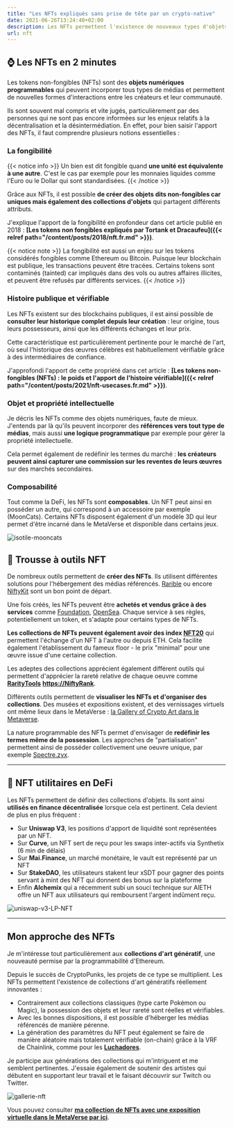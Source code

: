 ```yaml
---
title: "Les NFTs expliqués sans prise de tête par un crypto-native"
date: 2021-06-26T13:24:40+02:00
description: Les NFTs permettent l'existence de nouveaux types d'objets numériques dont peu encore comprennent réellement l'apport. Je vous explique les fondamentaux, ce qu'ils permettent de faire et comment les mobiliser.
url: nft
---
```


## ⌚ Les NFTs en 2 minutes

Les tokens non-fongibles (NFTs) sont des **objets numériques programmables** qui peuvent incorporer tous types de médias et permettent de nouvelles formes d'interactions entre les créateurs et leur communauté.

Ils sont souvent mal compris et vite jugés, particulièrement par des personnes qui ne sont pas encore informées sur les enjeux relatifs à la décentralisation et la désintermédiation. En effet, pour bien saisir l'apport des NFTs, il faut comprendre plusieurs notions essentielles :

### La fongibilité

{{< notice info >}}
Un bien est dit fongible quand **une unité est équivalente à une autre**. C'est le cas par exemple pour les monnaies liquides comme l'Euro ou le Dollar qui sont standardisées.
{{< /notice >}}

Grâce aux NFTs, il est possible **de créer des objets dits non-fongibles car uniques mais également des collections d'objets** qui partagent différents attributs. 

J'explique l'apport de la fongibilité en profondeur dans cet article publié en 2018 : **[Les tokens non fongibles expliqués par Tortank et Dracaufeu]({{< relref path="/content/posts/2018/nft.fr.md" >}})**.

{{< notice note >}}
La fongibilité est aussi un enjeu sur les tokens considérés fongibles comme Ethereum ou Bitcoin. Puisque leur blockchain est publique, les transactions peuvent être tracées. Certains tokens sont contaminés (tainted) car impliqués dans des vols ou autres affaires illicites, et peuvent être refusés par différents services.
{{< /notice >}}

### Histoire publique et vérifiable

Les NFTs existent sur des blockchains publiques, il est ainsi possible de **consulter leur historique complet depuis leur création** : leur origine, tous leurs possesseurs, ainsi que les différents échanges et leur prix.

Cette caractéristique est particulièrement pertinente pour le marché de l'art, où seul l'historique des œuvres célèbres est habituellement vérifiable grâce à des intermédiaires de confiance.

J'approfondi l'apport de cette propriété dans cet article : **[Les tokens non-fongibles (NFTs) : le poids et l'apport de l'histoire vérifiable]({{< relref path="/content/posts/2021/nft-usecases.fr.md" >}})**.

### Objet et propriété intellectuelle

Je décris les NFTs comme des objets numériques, faute de mieux. J'entends par là qu'ils peuvent incorporer des **références vers tout type de médias**, mais aussi **une logique programmatique** par exemple pour gérer la propriété intellectuelle. 

Cela permet également de redéfinir les termes du marché : **les créateurs peuvent ainsi capturer une commission sur les reventes de leurs œuvres** sur des marchés secondaires.


### Composabilité

Tout comme la DeFi, les NFTs sont **composables**. Un NFT peut ainsi en posséder un autre, qui correspond à un accessoire par exemple (MoonCats). Certains NFTs disposent également d'un modèle 3D qui leur permet d'être incarné dans le MetaVerse et disponible dans certains jeux.

![isotile-mooncats](/img/others/isotile-mooncats.png "☝ Mes MoonCats qui se pavannent dans leur chambre grâce à Isotile.")

## 🧰 Trousse à outils NFT

De nombreux outils permettent de **créer des NFTs**. Ils utilisent différentes solutions pour l'hébergement des médias référencés. [Rarible](https://rarible.com/) ou encore [NiftyKit](https://niftykit.com/) sont un bon point de départ.

Une fois créés, les NFTs peuvent être **achetés et vendus grâce à des services** comme [Foundation](https://foundation.app/), [OpenSea](https://opensea.io/). Chaque service à ses règles, potentiellement un token, et s'adapte pour certains types de NFTs.

**Les collections de NFTs peuvent également avoir des index [NFT20](https://nft20.io/)** qui permettent l'échange d'un NFT à l'autre ou depuis ETH. Cela facilite également l'établissement du fameux floor - le prix "minimal" pour une œuvre issue d'une certaine collection.

Les adeptes des collections apprécient également différent outils qui permettent d'apprécier la rareté relative de chaque oeuvre comme **[RarityTools](https://rarity.tools/)** **[https://NiftyRank](niftyrank.com)**. 

Différents outils permettent de **visualiser les NFTs et d'organiser des collections**. Des musées et expositions existent, et des vernissages virtuels ont même lieux dans le MetaVerse : [la Gallery of Crypto Art dans le Metaverse](https://www.artsy.net/gallery-of-crypto-art).

La nature programmable des NFTs permet d'envisager de **redéfinir les termes même de la possession**. Les approches de "partialisation" permettent ainsi de posséder collectivement une oeuvre unique, par exemple [Spectre.zyx](https://spectre.xyz/).

---

## 🧪 NFT utilitaires en DeFi

Les NFTs permettent de définir des collections d'objets. Ils sont ainsi **utilisés en finance décentralisée** lorsque cela est pertinent. Cela devient de plus en plus fréquent :

*   Sur **Uniswap V3**, les positions d'apport de liquidité sont représentées par un NFT.
*   Sur **Curve**, un NFT sert de reçu pour les swaps inter-actifs via Synthetix (6 min de délais)
*   Sur **Mai.Finance**, un marché monétaire, le vault est représenté par un NFT
*   Sur **StakeDAO**, les utilisateurs stakent leur xSDT pour gagner des points servant à mint des NFT qui donnent des bonus sur la plateforme
*   Enfin **Alchemix** qui a récemment subi un souci technique sur AlETH offre un NFT aux utilisateurs qui remboursent l'argent indûment reçu. 

![uniswap-v3-LP-NFT](/img/others/uniswapv3-lp-nft.gif "Visuel d'un NFT-LP Uniswap V3")

---

## Mon approche des NFTs

Je m'intéresse tout particulièrement aux **collections d'art génératif**, une nouveauté permise par la programmabilité d'Ethereum.

Depuis le succès de CryptoPunks, les projets de ce type se multiplient. Les NFTs permettent l'existence de collections d'art génératifs réellement innovantes :
- Contrairement aux collections classiques (type carte Pokémon ou Magic), la possession des objets et leur rareté sont réelles et vérifiables.
- Avec les bonnes dispositions, il est possible d'héberger les médias référencés de manière pérenne.
- La génération des paramètres du NFT peut également se faire de manière aléatoire mais totalement vérifiable (on-chain) grâce à la VRF de Chainlink, comme pour les **[Luchadores](https://luchadores.io)**.

Je participe aux générations des collections qui m'intriguent et me semblent pertinentes. J'essaie également de soutenir des artistes qui débutent en supportant leur travail et le faisant découvrir sur Twitch ou Twitter. 

![gallerie-nft](/img/others/gallerie-nft.jpeg "Exposition virtuelle de mes NFTs")

Vous pouvez consulter **[ma collection de NFTs avec une exposition virtuelle dans le MetaVerse par ici](https://oncyber.io/tokenbrice)**.